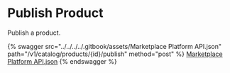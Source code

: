 # Publish Product

Publish a product.

{% swagger src="../../../../.gitbook/assets/Marketplace Platform API.json" path="/v1/catalog/products/{id}/publish" method="post" %}
[Marketplace Platform API.json](<../../../../.gitbook/assets/Marketplace Platform API.json>)
{% endswagger %}
